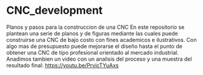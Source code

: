 # CNC_development
Planos y pasos para la construccion de una CNC 
En este repositorio se plantean una serie de planos y de figuras mediante las cuales puede construirse una CNC de bajo costo con fines academicos e ilustrativos. Con algo mas de presupuesto puede mejorarse el diseño hasta el punto de obtener una CNC de tipo profesional orientado al mercado industrial.
Anadimos tambien un video con un analisis del proceso y una muestra del resultado final: https://youtu.be/PrvicTYuAxs
